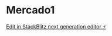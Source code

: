 # Mercado1

[Edit in StackBlitz next generation editor ⚡️](https://stackblitz.com/~/github.com/jlramirezb/Mercado1)